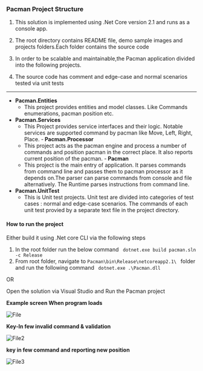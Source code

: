 ### Pacman Project Structure 
1. This solution is implemented using .Net Core version 2.1 and runs as a console app.

2.  The root directory contains README file, demo sample images and projects folders.Each folder contains the source code  
3. In order to be scalable and maintainable,the Pacman application divided into the following projects.
4. The source code has comment and edge-case and normal scenarios tested via unit tests
--- 
- <b>Pacman.Entities </b>
	- This project provides entities and model classes. Like Commands enumerations, pacman position etc.
- <b>Pacman.Services</b>
  -  This Project provides service interfaces and their logic. Notable services are supported command by pacman like Move, Left, Right, Place.
-<b> Pacman.Processor</b>
  - This project acts as the pacman engine and process a number of commands and position pacman in the correct place. It also reports current position of the pacman.
-<b> Pacman </b>
  - This project is the main entry of application. It parses commands from command line and passes them to pacman processor as it depends on.The parser can parse commands from console and file alternatively. The Runtime parses instructions from command line.
- <b>Pacman.UnitTest </b>
  - This is Unit test projects. Unit test are divided into categories of  test cases : normal  and edge-case scenarios. The commands of each unit test provied by a separate text file in the project directory.

#### How to run the project 

Either build it using .Net core CLI via the following steps 
1. In the root folder run the below command 
	 ```  dotnet.exe build pacman.sln -c Release ```
2. From root folder, navigate to ```Pacman\bin\Release\netcoreapp2.1\ ``` folder and run the following command 
 ```  dotnet.exe .\Pacman.dll ```

OR 

Open the solution via Visual Studio and Run the Pacman project

<b>Example screen When program loads</b>

![File](./Images/file.png)

<b> Key-In few invalid command & validation  </b>

![File2](./Images/file2.png)

<b> key in few command and reporting new position </b>

![File3](./Images/file3.png)